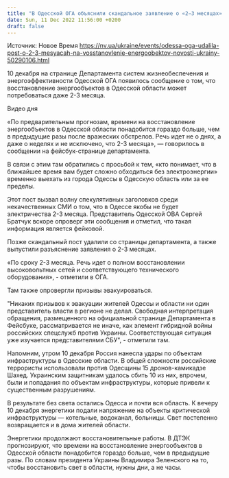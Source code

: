 ```yaml
---
title: "В Одесской ОГА объяснили скандальное заявление о «2−3 месяцах» на восстановление энергообъектов и опровергли призывы к эвакуации"
date: Sun, 11 Dec 2022 11:56:00 +0200
draft: false
---
```

Источник: Новое Время https://nv.ua/ukraine/events/odessa-oga-udalila-post-o-2-3-mesyacah-na-vosstanovlenie-energoobektov-novosti-ukrainy-50290106.html


10 декабря на странице Департамента систем жизнеобеспечения и энергоэффективности Одесской ОГА появилось сообщение о том, что восстановление энергообъектов в Одесской области может потребоваться даже 2-3 месяца.

 Видео дня   

 «По предварительным прогнозам, времени на восстановление энергообъектов в Одесской области понадобится гораздо больше, чем в предыдущие разы после вражеских обстрелов. Речь идет не о днях, а даже о неделях и не исключено, что 2-3 месяца», — говорилось в сообщении на фейсбук-странице департамента.

В связи с этим там обратились с просьбой к тем, «кто понимает, что в ближайшее время вам будет сложно обходиться без электроэнергии» временно выехать из города Одессы в Одесскую область или за ее пределы.

Этот пост вызвал волну спекулятивных заголовков среди некачественных СМИ о том, что в Одессе якобы не будет электричества 2-3 месяца. Представитель Одесской ОВА Сергей Братчук вскоре опроверг эти сообщения и отметил, что такая информация является фейковой.

Позже скандальный пост удалили со страницы департамента, а также выпустили разъяснение заявления о 2-3 месяцах.

«По сроку 2-3 месяца. Речь идет о полном восстановлении высоковольтных сетей и соответствующего технического оборудования», - отметили в ОГА.

Там также опровергли призывы эвакуироваться.

"Никаких призывов к эвакуации жителей Одессы и области ни один представитель власти в регионе не делал. Свободная интерпретация обращения, размещенного на официальной странице Департамента в Фейсбуке, рассматривается не иначе, как элемент гибридной войны российских спецслужб против Украины. Соответствующая ситуация уже изучается представителями СБУ", - отметили там.

Напомним, утром 10 декабря Россия нанесла удары по объектам инфраструктуры в Одесские области. В общей сложности российские террористы использовали против Одесщины 15 дронов-камикадзе Шахед. Украинским защитникам удалось сбить 10 из них, впрочем, были и попадания по объектам инфраструктуры, которые привели к существенным разрушениям.

В результате без света остались Одесса и почти вся область. К вечеру 10 декабря энергетики подали напряжение на объекты критической инфраструктуры — котельные, водоканал, больницы. Свет постепенно возвращается и в дома жителей области.

Энергетики продолжают восстановительные работы. В ДТЭК прогнозируют, что времени на восстановление энергообъектов в Одесской области понадобится гораздо больше, чем в предыдущие разы. По словам президента Украины Владимира Зеленского на то, чтобы восстановить свет в области, нужны дни, а не часы.
